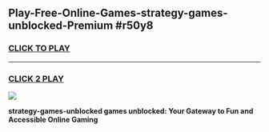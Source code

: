 
## Play-Free-Online-Games-strategy-games-unblocked-Premium #r50y8
<h3>
<a href="https://premium.freeplayer.one?title=strategy-games-unblocked&ref=8M">CLICK TO PLAY</a></h3>
<hr>

<h3>
<a href="https://premium.freeplayer.one?title=strategy-games-unblocked&ref=8M">CLICK 2 PLAY</a>
  
</h3>

<a href="https://premium.freeplayer.one?title=strategy-games-unblocked&ref=8M"><img src="https://clearcache.store/games.png"></a>


**strategy-games-unblocked games unblocked: Your Gateway to Fun and Accessible Online Gaming**

